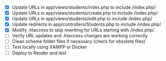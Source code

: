 - [x] Update URLs in app/views/students/index.php to include /index.php/
- [x] Update URLs in app/views/students/create.php to include /index.php/
- [x] Update URLs in app/views/students/edit.php to include /index.php/
- [x] Update redirects in app/controllers/Students.php to include /index.php/
- [x] Modify .htaccess to skip rewriting for URLs starting with /index.php/
- [ ] Verify URL updates and .htaccess changes are working correctly
- [ ] Clean scheme folder files if necessary (check for obsolete files)
- [ ] Test locally using XAMPP or Docker
- [ ] Deploy to Render and test
